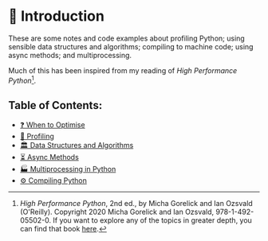 # 📖 Introduction

These are some notes and code examples about profiling Python; using sensible data structures and algorithms; compiling to machine code; using async methods; and multiprocessing. 

Much of this has been inspired from my reading of *High Performance Python*[^note].

## Table of Contents:

- [❓ When to Optimise](./when_to_optimise.md)
- [🔎 Profiling](./profiling.md)
- [🏛️ Data Structures and Algorithms](./data_structures_and_types.md)
- [⏳ Async Methods](./async_methods.md)
- [🏭 Multiprocessing in Python](./multiprocessing_in_python.md)
- [⚙️ Compiling Python](./compiling_python.md)

[^note]: *High Performance Python*, 2nd ed., by Micha Gorelick and Ian Ozsvald (O'Reilly). Copyright 2020 Micha Gorelick and Ian Ozsvald, 978-1-492-05502-0. If you want to explore any of the topics in greater depth, you can find that book [here](https://www.oreilly.com/library/view/high-performance-python/9781492055013/).
